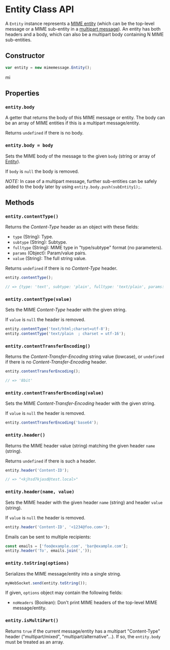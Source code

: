 # Entity Class API

A `Entity` instance represents a [MIME entity](https://tools.ietf.org/html/rfc2045) (which can be the top-level message or a MIME sub-entity in a [multipart message](https://tools.ietf.org/html/rfc2046)). An entity has both headers and a body, which can also be a multipart body containing N MIME sub-entities.


## Constructor

```javascript
var entity = new mimemessage.Entity();
```
mi

## Properties


### `entity.body`

A getter that returns the body of this MIME message or entity. The body can be an array of MIME entities if this is a multipart message/entity.

Returns `undefined` if there is no body.


### `entity.body = body`

Sets the MIME body of the message to the given `body` (string or array of [Entity](Entity.md)).

If `body` is `null` the body is removed.

*NOTE:* In case of a multipart message, further sub-entities can be safely added to the body later by using `entity.body.push(subEntity1);`.


## Methods


### `entity.contentType()`

Returns the *Content-Type* header as an object with these fields:

* `type` (String): Type.
* `subtype` (String): Subtype.
* `fulltype` (String): MIME type in "type/subtype" format (no parameters).
* `params` (Object): Param/value pairs.
* `value` (String): The full string value.

Returns `undefined` if there is no *Content-Type* header.

```javascript
entity.contentType();

// => {type: 'text', subtype: 'plain', fulltype: 'text/plain', params: {charset: 'utf-16'}, value: 'text/plain;charset:utf-16'}
```


### `entity.contentType(value)`

Sets the MIME *Content-Type* header with the given string.

If `value` is `null` the header is removed.

```javascript
entity.contentType('text/html;charset=utf-8');
entity.contentType('text/plain  ; charset = utf-16');
```


### `entity.contentTransferEncoding()`

Returns the *Content-Transfer-Encoding* string value (lowcase), or `undefined` if there is no *Content-Transfer-Encoding* header.

```javascript
entity.contentTransferEncoding();

// => '8bit'
```


### `entity.contentTransferEncoding(value)`

Sets the MIME *Content-Transfer-Encoding* header with the given string.

If `value` is `null` the header is removed.

```javascript
entity.contentTransferEncoding('base64');
```


### `entity.header()`

Returns the MIME header value (string) matching the given header `name` (string).

Returns `undefined` if there is such a header.

```javascript
entity.header('Content-ID');

// => "<kjhsd7kjasd@test.local>"
```


### `entity.header(name, value)`

Sets the MIME header with the given header `name` (string) and header `value` (string).

If `value` is `null` the header is removed.

```javascript
entity.header('Content-ID', '<1234@foo.com>');
```
 
Emails can be sent to multiple recipients: 
```javascript
const emails = ['foo@example.com', 'bar@example.com'];
entity.header('To', emails.join(','));
```

### `entity.toString(options)`

Serializes the MIME message/entity into a single string.

```javascript
myWebSocket.send(entity.toString());
```

If given, `options` object may contain the following fields:

* `noHeaders` (Boolean): Don't print MIME headers of the top-level MIME message/entity.


### `entity.isMultiPart()`

Returns `true` if the current message/entity has a multipart "Content-Type" header ("multipart/mixed", "multipart/alternative"...). If so, the `entity.body` must be treated as an array.
